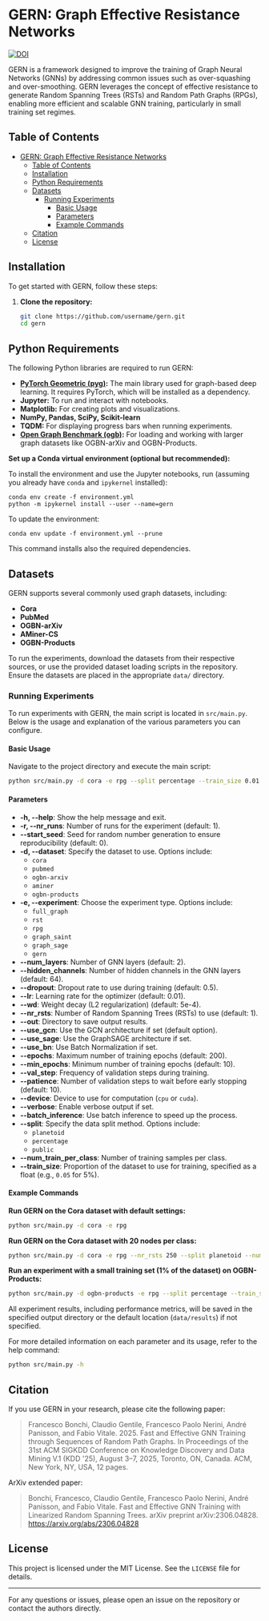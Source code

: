 # GERN: Graph Effective Resistance Networks

[![DOI](https://zenodo.org/badge/DOI/10.5281/zenodo.14629731.svg)](https://doi.org/10.5281/zenodo.14629731)


GERN is a framework designed to improve the training of Graph Neural Networks (GNNs) by addressing common issues such as over-squashing and over-smoothing. GERN leverages the concept of effective resistance to generate Random Spanning Trees (RSTs) and Random Path Graphs (RPGs), enabling more efficient and scalable GNN training, particularly in small training set regimes.

## Table of Contents

- [GERN: Graph Effective Resistance Networks](#gern-graph-effective-resistance-networks)
  - [Table of Contents](#table-of-contents)
  - [Installation](#installation)
  - [Python Requirements](#python-requirements)
  - [Datasets](#datasets)
    - [Running Experiments](#running-experiments)
      - [Basic Usage](#basic-usage)
      - [Parameters](#parameters)
      - [Example Commands](#example-commands)
  - [Citation](#citation)
  - [License](#license)

## Installation

To get started with GERN, follow these steps:

1. **Clone the repository:**

   ```bash
   git clone https://github.com/username/gern.git
   cd gern
   ```

## Python Requirements

The following Python libraries are required to run GERN:

- **[PyTorch Geometric (pyg)](https://pytorch-geometric.readthedocs.io/):** The main library used for graph-based deep learning. It requires PyTorch, which will be installed as a dependency.
- **Jupyter:** To run and interact with notebooks.
- **Matplotlib:** For creating plots and visualizations.
- **NumPy, Pandas, SciPy, Scikit-learn**
- **TQDM:** For displaying progress bars when running experiments.
- **[Open Graph Benchmark (ogb)](https://ogb.stanford.edu/):** For loading and working with larger graph datasets like OGBN-arXiv and OGBN-Products.
  
**Set up a Conda virtual environment (optional but recommended):**

To install the environment and use the Jupyter notebooks, run (assuming you already have `conda` and `ipykernel` installed):

    conda env create -f environment.yml
    python -m ipykernel install --user --name=gern

To update the environment:

    conda env update -f environment.yml --prune

This command installs also the required dependencies.

## Datasets

GERN supports several commonly used graph datasets, including:

- **Cora**
- **PubMed**
- **OGBN-arXiv**
- **AMiner-CS**
- **OGBN-Products**

To run the experiments, download the datasets from their respective sources, or use the provided dataset loading scripts in the repository. Ensure the datasets are placed in the appropriate `data/` directory.

### Running Experiments

To run experiments with GERN, the main script is located in `src/main.py`. Below is the usage and explanation of the various parameters you can configure.

#### Basic Usage

Navigate to the project directory and execute the main script:

```bash
python src/main.py -d cora -e rpg --split percentage --train_size 0.01
```

#### Parameters

- **-h, --help**: Show the help message and exit.
- **-r, --nr_runs**: Number of runs for the experiment (default: 1).
- **--start_seed**: Seed for random number generation to ensure reproducibility (default: 0).
- **-d, --dataset**: Specify the dataset to use. Options include:
  - `cora`
  - `pubmed`
  - `ogbn-arxiv`
  - `aminer`
  - `ogbn-products`
- **-e, --experiment**: Choose the experiment type. Options include:
  - `full_graph`
  - `rst`
  - `rpg`
  - `graph_saint`
  - `graph_sage`
  - `gern`
- **--num_layers**: Number of GNN layers (default: 2).
- **--hidden_channels**: Number of hidden channels in the GNN layers (default: 64).
- **--dropout**: Dropout rate to use during training (default: 0.5).
- **--lr**: Learning rate for the optimizer (default: 0.01).
- **--wd**: Weight decay (L2 regularization) (default: 5e-4).
- **--nr_rsts**: Number of Random Spanning Trees (RSTs) to use (default: 1).
- **--out**: Directory to save output results.
- **--use_gcn**: Use the GCN architecture if set (default option).
- **--use_sage**: Use the GraphSAGE architecture if set.
- **--use_bn**: Use Batch Normalization if set.
- **--epochs**: Maximum number of training epochs (default: 200).
- **--min_epochs**: Minimum number of training epochs (default: 10).
- **--val_step**: Frequency of validation steps during training.
- **--patience**: Number of validation steps to wait before early stopping (default: 10).
- **--device**: Device to use for computation (`cpu` or `cuda`).
- **--verbose**: Enable verbose output if set.
- **--batch_inference**: Use batch inference to speed up the process.
- **--split**: Specify the data split method. Options include:
  - `planetoid`
  - `percentage`
  - `public`
- **--num_train_per_class**: Number of training samples per class.
- **--train_size**: Proportion of the dataset to use for training, specified as a float (e.g., `0.05` for 5%).

#### Example Commands

**Run GERN on the Cora dataset with default settings:**

   ```bash
   python src/main.py -d cora -e rpg
   ```

**Run GERN on the Cora dataset with 20 nodes per class:**

   ```bash
   python src/main.py -d cora -e rpg --nr_rsts 250 --split planetoid --num_train_per_class 20 --use_gcn --wd 5e-4 --start_seed 0 --num_layers 2 --hidden_channels 64 --nr_runs 100 --start_seed 0
   ```

**Run an experiment with a small training set (1% of the dataset) on OGBN-Products:**

   ```bash
   python src/main.py -d ogbn-products -e rpg --split percentage --train_size 0.01
   ```

All experiment results, including performance metrics, will be saved in the specified output directory or the default location (`data/results`) if not specified.

For more detailed information on each parameter and its usage, refer to the help command:

```bash
python src/main.py -h
```

## Citation

If you use GERN in your research, please cite the following paper:

> Francesco Bonchi, Claudio Gentile, Francesco Paolo Nerini, André Panisson, and Fabio Vitale. 2025. Fast and Effective GNN Training through Sequences of Random Path Graphs. In Proceedings of the 31st ACM SIGKDD Conference on Knowledge Discovery and Data Mining V.1 (KDD '25), August 3–7, 2025, Toronto, ON, Canada. ACM, New York, NY, USA, 12 pages.

ArXiv extended paper:

> Bonchi, Francesco, Claudio Gentile, Francesco Paolo Nerini, André Panisson, and Fabio Vitale. Fast and Effective GNN Training with Linearized Random Spanning Trees. arXiv preprint arXiv:2306.04828. https://arxiv.org/abs/2306.04828 

## License

This project is licensed under the MIT License. See the `LICENSE` file for details.

---

For any questions or issues, please open an issue on the repository or contact the authors directly.